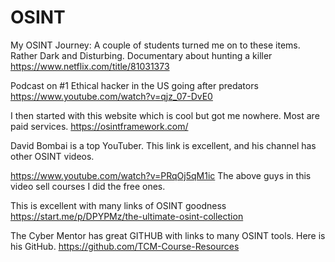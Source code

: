 # OSINT
My OSINT Journey: 
A couple of students turned me on to these items. Rather Dark and Disturbing.
Documentary about hunting a killer
https://www.netflix.com/title/81031373

Podcast on #1 Ethical hacker in the US going after predators
https://www.youtube.com/watch?v=qjz_07-DvE0

I then started with this website which is cool but got me nowhere. Most are paid services.
https://osintframework.com/

David Bombai is a top YouTuber. This link is excellent, and his channel has other OSINT videos.

https://www.youtube.com/watch?v=PRqOj5qM1ic
The above guys in this video sell courses I did the free ones. 

This is excellent with many links of OSINT goodness
https://start.me/p/DPYPMz/the-ultimate-osint-collection


The Cyber Mentor has great GITHUB with links to many OSINT tools.
Here is his GitHub.
https://github.com/TCM-Course-Resources
